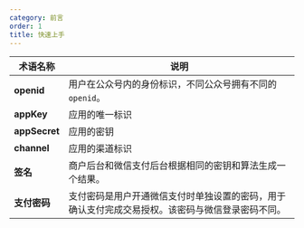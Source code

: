 ```yaml
---
category: 前言
order: 1
title: 快速上手
---
```


| 术语名称      | 说明                                                                                             |
| ------------- | ------------------------------------------------------------------------------------------------ |
| **openid**    | 用户在公众号内的身份标识，不同公众号拥有不同的`openid`。                                         |
| **appKey**    | 应用的唯一标识                                                                                   |
| **appSecret** | 应用的密钥                                                                                       |
| **channel**   | 应用的渠道标识                                                                                   |
| **签名**      | 商户后台和微信支付后台根据相同的密钥和算法生成一个结果。                                         |
| **支付密码**  | 支付密码是用户开通微信支付时单独设置的密码，用于确认支付完成交易授权。该密码与微信登录密码不同。 |


